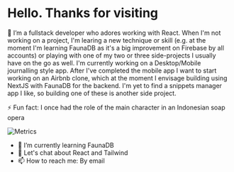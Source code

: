 <h1>Hello. Thanks for visiting</h1>

🔭 I’m a fullstack developer who adores working with React. When I'm not working on a project, I'm learing a new technique or skill (e.g. at the moment I'm learning FaunaDB as it's a big improvement on Firebase by all accounts) or playing with one of my two or three side-projects I usually have on the go as well. I'm currently working on a Desktop/Mobile journalling style app. After I've completed the mobile app I want to start working on an Airbnb clone, which at the moment I envisage building using NextJS with FaunaDB for the backend. I'm yet to find a snippets manager app I like, so building one of these is another side project.

⚡ Fun fact: I once had the role of the main character in an Indonesian soap opera

![Metrics](https://metrics.lecoq.io/MattHeslington?template=classic&isocalendar=1&languages=1&lines=1&pagespeed=1&introduction=1&isocalendar.duration=half-year&languages.ignored=css&languages.limit=8&languages.sections=most-used&languages.colors=github&languages.threshold=0%25&languages.indepth=false&languages.recent.load=300&languages.recent.days=14&introduction.title=true&pagespeed.url=.user.website&pagespeed.detailed=false&pagespeed.screenshot=false&config.timezone=Asia%2FMakassar)


- 🌱 I’m currently learning FaunaDB
- 💬 Let's chat about React and Tailwind
- 📫 How to reach me: By email

